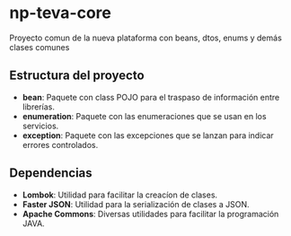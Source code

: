 # np-teva-core
Proyecto comun de la nueva plataforma con beans, dtos, enums y demás clases comunes

## Estructura del proyecto

* **bean**: Paquete con class POJO para el traspaso de información entre librerías.
* **enumeration**: Paquete con las enumeraciones que se usan en los servicios.
* **exception**: Paquete con las excepciones que se lanzan para indicar errores controlados.

## Dependencias

* **Lombok**: Utilidad para facilitar la creacíon de clases.
* **Faster JSON**: Utilidad para la serialización de clases a JSON.
* **Apache Commons**: Diversas utilidades para facilitar la programación JAVA.
